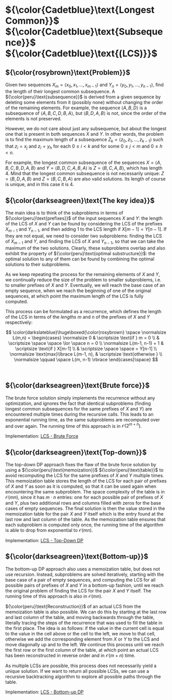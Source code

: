 # ${\color{Cadetblue}\text{Longest Common}}$ ${\color{Cadetblue}\text{Subsequence}}$ ${\color{Cadetblue}\text{(LCS)}}$

## ${\color{rosybrown}\text{Problem}}$

Given two sequences $X_m = \langle x_0, x_1, ..., x_{m-1} \rangle$ and $Y_n = \langle y_0, y_1, ..., y_{n-1} \rangle$, find the length of their longest common subsequence. A ${\color{peru}\text{subsequence}}$ is derived from a given sequence by deleting some elements from it (possibly none) without changing the order of the remaining elements. For example, the sequence $\langle A, B, D \rangle$ is a subsequence of $\langle A, B, C, D, B, A \rangle$, but $\langle B, D, A, B \rangle$ is not, since the order of the elements is not preserved.  

However, we do not care about just any subsequence, but about the longest one that is present in both sequences $X$ and $Y$. In other words, the problem is to find the maximum length of a subsequence $Z_k = \langle z_0, z_1, ..., z_{k-1} \rangle$ such that $z_i = x_j$ and $z_i = y_h$ for each $0 \leq i < k$ and for some $0 \leq j < m$ and $0 \leq h < n$.  

For example, the longest common subsequence of the sequences $X = \langle A, B, C, B, D, A, B \rangle$ and $Y = \langle B, D, C, A, B, A \rangle$ is $Z = \langle B, C, A, B \rangle$, which has length $4$. Mind that the longest common subsequence is not necessarily unique: $Z = \langle B, D, A, B \rangle$ and $Z = \langle B, C, B, A \rangle$ are also valid solutions. Its length of course is unique, and in this case it is $4$.

## ${\color{darkseagreen}\text{The key idea}}$

The main idea is to think of the subproblems in terms of ${\color{peru}\text{prefixes}}$ of the input sequences $X$ and $Y$: the length of the LCS of $X$ and $Y$ can be found by considering the LCS of the prefixes $X_{m-1}$ and $Y_{n-1}$, and then adding $1$ to the LCS length if $X[m-1] = Y[n-1]$. If they are not equal, we need to consider two subproblems: finding the LCS of $X_{m-1}$ and $Y$, and finding the LCS of $X$ and $Y_{n-1}$, so that we can take the maximum of the two solutions. Clearly, these subproblems overlap and also exhibit the property of ${\color{peru}\text{optimal substructure}}$: the optimal solution to any of them can be found by combining the optimal solutions to their subproblems.  

As we keep repeating the process for the remaining elements of $X$ and $Y$, we continually reduce the size of the problem to smaller subproblems, i.e. to smaller prefixes of $X$ and $Y$. Eventually, we will reach the base case of an empty sequence, when we reach the beginning of one of the original sequences, at which point the maximum length of the LCS is fully computed.  

This process can be formulated as a recurrence, which defines the length of the LCS in terms of the *lengths* $m$ and $n$ of the prefixes of $X$ and $Y$ respectively:
<br />

$$
\color{darkslateblue}\huge\boxed{\color{rosybrown} \space
\normalsize L(m,n) = \begin{cases}
\normalsize 0 & \scriptsize \text{if } m = 0 \\
 & \scriptsize \space \space \lor \space n = 0 \\
\normalsize L(m-1, n-1) + 1 & \scriptsize \text{if } X[m-1] \\
 & \scriptsize \space \space = Y[n-1] \\
\normalsize \text{max}\lbrace L(m-1, n), & \scriptsize \text{otherwise } \\
\normalsize \qquad \space  L(m, n-1) \rbrace
\end{cases}\space}
$$

<br />

## ${\color{darkseagreen}\text{Brute force}}$

The brute force solution simply implements the recurrence without any optimization, and ignores the fact that identical subproblems (finding longest common subsequences for the same prefixes of $X$ and $Y$) are encountered multiple times during the recursive calls. This leads to an exponential running time, as the same subproblems are recomputed over and over again. The running time of this approach is in $\mathcal{O}(2^{m+n})$.

Implementation: [LCS - Brute Force](https://github.com/pl3onasm/Algorithms/tree/main/algorithms/dynamic-programming/longest-common-sub/lcs-1.c)

## ${\color{darkseagreen}\text{Top-down}}$

The top-down DP approach fixes the flaw of the brute force solution by using a ${\color{peru}\text{memoization}}$ ${\color{peru}\text{table}}$ to avoid recomputing the LCS for the same prefixes of $X$ and $Y$ multiple times. This memoization table stores the length of the LCS for each pair of prefixes of $X$ and $Y$ as soon as it is computed, so that it can be used again when encountering the same subproblem. The space complexity of the table is in $\mathcal{O}(mn)$, since it has $m \cdot n$ entries: one for each possible pair of prefixes of $X$ and $Y$, plus two additional rows and columns filled with zeros for the base cases of empty sequences. The final solution is then the value stored in the memoization table for the pair $X$ and $Y$ itself which is the entry found at the last row and last column of the table. As the memoization table ensures that each subproblem is computed only once, the running time of the algorithm is able to drop from exponential to $\mathcal{O}(mn)$.  

Implementation: [LCS - Top-Down DP](https://github.com/pl3onasm/Algorithms/blob/main/algorithms/dynamic-programming/longest-common-sub/lcs-3.c)

## ${\color{darkseagreen}\text{Bottom-up}}$

The bottom-up DP approach also uses a memoization table, but does not use recursion. Instead, subproblems are solved iteratively, starting with the base case of a pair of empty sequences, and computing the LCS for all possible pairs of prefixes of $X$ and $Y$ in a bottom-up fashion, until we reach the original problem of finding the LCS for the pair $X$ and $Y$ itself. The running time of this approach is also in $\mathcal{O}(mn)$.

${\color{peru}\text{Reconstruction}}$ of an actual LCS from the memoization table is also possible. We can do this by starting at the last row and last column of the table, and moving backwards through the table, literally tracing the steps of the recurrence that was used to fill the table in the first place. The idea is as follows: if the value in the current cell is equal to the value in the cell above or the cell to the left, we move to that cell, otherwise we add the corresponding element from $X$ or $Y$ to the LCS and move diagonally up and to the left. We continue this process until we reach the first row or the first column of the table, at which point an actual LCS has been reconstructed in reverse order and in $\mathcal{O}(m+n)$ time.  

As multiple LCSs are possible, this process does not necessarily yield a unique solution. If we want to return all possible LCSs, we can use a recursive backtracking algorithm to explore all possible paths through the table.

Implementation: [LCS - Bottom-up DP](https://github.com/pl3onasm/Algorithms/blob/main/algorithms/dynamic-programming/longest-common-sub/lcs-4.c)


